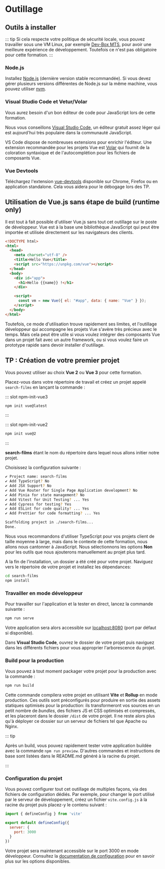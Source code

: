 # Outillage

## Outils à installer

::: tip
Si cela respecte votre politique de sécurité locale, vous pouvez travailler sous une VM Linux, par exemple [Dev-Box MTS](https://dev-box.gitlab-pages.kazan.myworldline.com/dev-box/), pour avoir une meilleure expérience de développement. Toutefois ce n'est pas obligatoire pour cette formation.
:::

### Node.js

Installez [Node.js](https://nodejs.org/) (dernière version stable recommandée). Si vous devez gérer plusieurs versions différentes de Node.js sur la même machine, vous pouvez utiliser [nvm](https://github.com/creationix/nvm).

### Visual Studio Code et Vetur/Volar

Vous aurez besoin d'un bon éditeur de code pour JavaScript lors de cette formation.

Nous vous conseillons [Visual Studio Code](https://code.visualstudio.com/), un éditeur gratuit assez léger qui est aujourd'hui très populaire dans la communauté JavaScript.

VS Code dispose de nombreuses extensions pour enrichir l'éditeur. Une extension recommandée pour les projets Vue est [Volar](https://marketplace.visualstudio.com/items?itemName=johnsoncodehk.volar)  qui fournit de la coloration syntaxique et de l'autocomplétion pour les fichiers de composants Vue.

### Vue Devtools

Téléchargez l'extension [vue-devtools](https://github.com/vuejs/vue-devtools) disponible sur Chrome, Firefox ou en application standalone. Cela vous aidera pour le débogage lors des TP.

## Utilisation de Vue.js sans étape de build (runtime only)

Il est tout à fait possible d'utiliser Vue.js sans tout cet outillage sur le poste de développeur. Vue est à la base une bibliothèque JavaScript qui peut être importée et utilisée directement sur les navigateurs des clients.

```html
<!DOCTYPE html>
<html>
  <head>
    <meta charset="utf-8" />
    <title>Hello Vue</title>
    <script src="https://unpkg.com/vue"></script>
  </head>
  <body>
    <div id="app">
      <h1>Hello {{name}} !</h1>
    </div>

    <script>
      const vm = new Vue({ el: "#app", data: { name: "Vue" } });
    </script>
  </body>
</html>
```

Toutefois, ce mode d'utilisation trouve rapidement ses limites, et l'outillage développeur qui accompagne les projets Vue s'avère très précieux avec le temps. Mais cela peut être utile si vous voulez intégrer des composants Vue dans un projet fait avec un autre framework, ou si vous voulez faire un prototype rapide sans devoir installer d'outillage.

## TP : Création de votre premier projet

Vous pouvez utiliser au choix **Vue 2** ou **Vue 3** pour cette formation.

Placez-vous dans votre répertoire de travail et créez un projet appelé `search-films` en lançant la commande :

<VueVersionSwitch slotKey="npm-init" />

::: slot npm-init-vue3
```bash
npm init vue@latest
```
:::

::: slot npm-init-vue2
```bash
npm init vue@2
```
:::

**search-films** étant le nom du répertoire dans lequel nous allons initier notre projet.

Choisissez la configuration suivante :

```bash
✔ Project name: search-films
✔ Add TypeScript? No
✔ Add JSX Support? No
✔ Add Vue Router for Single Page Application development? No
✔ Add Pinia for state management? No
✔ Add Vitest for Unit Testing? ... Yes
✔ Add Cypress for testing? Yes
✔ Add ESLint for code quality? ... Yes
✔ Add Prettier for code formatting? ... Yes

Scaffolding project in ./search-films...
Done.
```

Nous vous recommandons d'utiliser TypeScript pour vos projets client de taille moyenne à large, mais dans le contexte de cette formation, nous allons nous cantonner à JavaScript. Nous sélectionnons les options **Non** pour les outils que nous ajouterons manuellement au projet plus tard.

A la fin de l'installation, un dossier a été créé pour votre projet. Naviguez vers le répertoire de votre projet et installez les dépendances:

```bash
cd search-films
npm install
```

### Travailler en mode développeur

Pour travailler sur l'application et la tester en direct, lancez la commande suivante :

```bash
npm run serve
```

Votre application sera alors accessible sur [localhost:8080](http://localhost:8080/) (port par défaut si disponible).

Dans **Visual Studio Code**, ouvrez le dossier de votre projet puis naviguez dans les différents fichiers pour vous approprier l'arborescence du projet.

### Build pour la production

Vous pouvez à tout moment packager votre projet pour la production avec la commande :

```bash
npm run build
```

Cette commande compilera votre projet en utilisant **Vite** et **Rollup** en mode production. Ces outils sont préconfigurés pour produire en sortie des assets statiques optimisés pour la production: ils transformeront vos sources en un petit nombre de _bundles_, des fichiers JS et CSS optimisés et compressés, et les placeront dans le dossier `/dist` de votre projet. Il ne reste alors plus qu'à déployer ce dossier sur un serveur de fichiers tel que Apache ou Nginx.

::: tip

Après un build, vous pouvez rapidement tester votre application buildée avec la commande `npm run preview`. D'autres commandes et instructions de base sont listées dans le README.md généré à la racine du projet.

:::

### Configuration du projet

Vous pouvez configurer tout cet outillage de multiples façons, via des fichiers de configuration dédiés. Par exemple, pour changer le port utilisé par le serveur de développement, créez un fichier `vite.config.js` à la racine du projet puis placez-y le contenu suivant :

```js
import { defineConfig } from 'vite'

export default defineConfig({
  server: {
    port: 3000
  }
})
```

Votre projet sera maintenant accessible sur le port 3000 en mode développeur. Consultez la [documentation de configuration](https://vitejs.dev/config/) pour en savoir plus sur les options disponibles.
